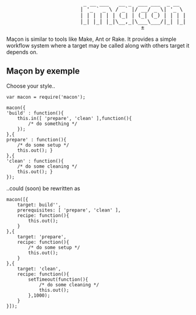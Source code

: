 
<pre>
                        _ __ ___   __ _  ___ ___  _ __  
                       | '_ ` _ \ / _` |/ __/ _ \| '_ \ 
                       | | | | | | (_| | (_| (_) | | | |
                       |_| |_| |_|\__,_|\___\___/|_| |_|
                                          ±
</pre>

Maçon is similar to tools like Make, Ant or Rake. It provides a simple workflow system where a target may be called along with others target it depends on.


Maçon by exemple
----------------

Choose your style..

	var macon = require('macon');
	
	macon({
	'build' : function(){
		this.in([ 'prepare', 'clean' ],function(){
			/* do something */ 
		});
	},{
	prepare' : function(){
		/* do some setup */
		this.out(); }
	},{
	'clean' : function(){
		/* do some cleaning */
		this.out(); }
	});

..could (soon) be rewritten as

	macon([{
		target: build'',
		prerequisites: [ 'prepare', 'clean' ],
		recipe: function(){
			this.out();
		}
	},{
		target: 'prepare',
		recipe: function(){
			/* do some setup */
			this.out();
		}
	},{
		target: 'clean',
		recipe: function(){
			setTimeout(function(){
				/* do some cleaning */
				this.out();
			},1000);
		}
	}]);


